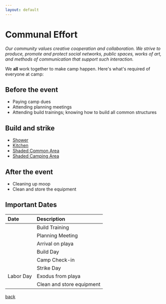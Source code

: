 ```yaml
---
layout: default
---
```


# Communal Effort
_Our community values creative cooperation and collaboration. We strive to produce, promote and protect
social networks, public spaces, works of art, and methods of communication that support such interaction._


We **all** work together to make camp happen.  Here's what's required of everyone at camp:

## Before the event
* Paying camp dues
* Attending planning meetings
* Attending build trainings; knowing how to build all common structures

## Build and strike
* [Shower]()
* [Kitchen]()
* [Shaded Common Area]()
* [Shaded Camping Area]()

## After the event
* Cleaning up moop
* Clean and store the equipment

## Important Dates

| Date        | Description          |
|:-------------|:------------------|
| |Build Training|
| |Planning Meeting|
| |Arrival on playa|
| |Build Day|
| |Camp Check-in|
| |Strike Day|
|Labor Day|Exodus from playa|
||Clean and store equipment|

[back](./../)